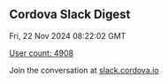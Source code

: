 ## Cordova Slack Digest
Fri, 22 Nov 2024 08:22:02 GMT

[User count: 4908](https://cordova.slack.com/)


Join the conversation at [slack.cordova.io](http://slack.cordova.io/)
